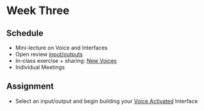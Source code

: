 # Week Three

## Schedule
- Mini-lecture on Voice and Interfaces
- Open review [input/outputs](/input-output)
- In-class exercise + sharing: [New Voices](/new-voices)
- Individual Meetings

## Assignment
- Select an input/output and begin building your [Voice Activated](/voice-activated) Interface